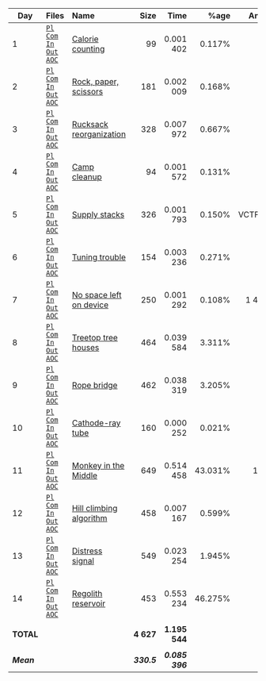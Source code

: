 | Day         | Files                                                                                                                    | Name                                     | Size          | Time              |      %age | Answer 1             | Answer 2             |
| ----------- | :----------------------------------------------------------------------------------------------------------------------- | :--------------------------------------- | ------------: | ----------------: | --------: | -------------------: | -------------------: |
|       1     | [`Pl`](pl/01.pl) [`Com`](nc/01.pl) [`In`](data/01.txt) [`Out`](out/01.txt) [`AOC`](https://adventofcode.com/2022/day/1)  | [Calorie counting](01.md)                |         99    |      0.001 402    |    0.117% |               66 487 |              197 301 |
|       2     | [`Pl`](pl/02.pl) [`Com`](nc/02.pl) [`In`](data/02.txt) [`Out`](out/02.txt) [`AOC`](https://adventofcode.com/2022/day/2)  | [Rock, paper, scissors](02.md)           |        181    |      0.002 009    |    0.168% |               14 827 |               13 889 |
|       3     | [`Pl`](pl/03.pl) [`Com`](nc/03.pl) [`In`](data/03.txt) [`Out`](out/03.txt) [`AOC`](https://adventofcode.com/2022/day/3)  | [Rucksack reorganization](03.md)         |        328    |      0.007 972    |    0.667% |                8 243 |                2 631 |
|       4     | [`Pl`](pl/04.pl) [`Com`](nc/04.pl) [`In`](data/04.txt) [`Out`](out/04.txt) [`AOC`](https://adventofcode.com/2022/day/4)  | [Camp cleanup](04.md)                    |         94    |      0.001 572    |    0.131% |                  450 |                  837 |
|       5     | [`Pl`](pl/05.pl) [`Com`](nc/05.pl) [`In`](data/05.txt) [`Out`](out/05.txt) [`AOC`](https://adventofcode.com/2022/day/5)  | [Supply stacks](05.md)                   |        326    |      0.001 793    |    0.150% |            VCTFTJQCG |            GCFGLDNJZ |
|       6     | [`Pl`](pl/06.pl) [`Com`](nc/06.pl) [`In`](data/06.txt) [`Out`](out/06.txt) [`AOC`](https://adventofcode.com/2022/day/6)  | [Tuning trouble](06.md)                  |        154    |      0.003 236    |    0.271% |                1 238 |                3 037 |
|       7     | [`Pl`](pl/07.pl) [`Com`](nc/07.pl) [`In`](data/07.txt) [`Out`](out/07.txt) [`AOC`](https://adventofcode.com/2022/day/7)  | [No space left on device](07.md)         |        250    |      0.001 292    |    0.108% |            1 443 806 |              942 298 |
|       8     | [`Pl`](pl/08.pl) [`Com`](nc/08.pl) [`In`](data/08.txt) [`Out`](out/08.txt) [`AOC`](https://adventofcode.com/2022/day/8)  | [Treetop tree houses](08.md)             |        464    |      0.039 584    |    3.311% |                1 708 |              504 000 |
|       9     | [`Pl`](pl/09.pl) [`Com`](nc/09.pl) [`In`](data/09.txt) [`Out`](out/09.txt) [`AOC`](https://adventofcode.com/2022/day/9)  | [Rope bridge](09.md)                     |        462    |      0.038 319    |    3.205% |                5 883 |                2 367 |
|      10     | [`Pl`](pl/10.pl) [`Com`](nc/10.pl) [`In`](data/10.txt) [`Out`](out/10.txt) [`AOC`](https://adventofcode.com/2022/day/10) | [Cathode-ray tube](10.md)                |        160    |      0.000 252    |    0.021% |               16 759 |             ECZUZALR |
|      11     | [`Pl`](pl/11.pl) [`Com`](nc/11.pl) [`In`](data/11.txt) [`Out`](out/11.txt) [`AOC`](https://adventofcode.com/2022/day/11) | [Monkey in the Middle](11.md)            |        649    |      0.514 458    |   43.031% |              117 624 |       16 792 940 265 |
|      12     | [`Pl`](pl/12.pl) [`Com`](nc/12.pl) [`In`](data/12.txt) [`Out`](out/12.txt) [`AOC`](https://adventofcode.com/2022/day/12) | [Hill climbing algorithm](12.md)         |        458    |      0.007 167    |    0.599% |                  412 |                  402 |
|      13     | [`Pl`](pl/13.pl) [`Com`](nc/13.pl) [`In`](data/13.txt) [`Out`](out/13.txt) [`AOC`](https://adventofcode.com/2022/day/13) | [Distress signal](13.md)                 |        549    |      0.023 254    |    1.945% |                6 428 |               22 464 |
|      14     | [`Pl`](pl/14.pl) [`Com`](nc/14.pl) [`In`](data/14.txt) [`Out`](out/14.txt) [`AOC`](https://adventofcode.com/2022/day/14) | [Regolith reservoir](14.md)              |        453    |      0.553 234    |   46.275% |                  795 |               30 214 |
|             |                                                                                                                          |                                          |               |                   |           |                      |                      |
| **TOTAL**   |                                                                                                                          |                                          |    **4 627**  |    **1.195 544**  |           |                      |                      |
|             |                                                                                                                          |                                          |               |                   |           |                      |                      |
| ***Mean***  |                                                                                                                          |                                          |   ***330.5*** |   ***0.085 396*** |           |                      |                      |
